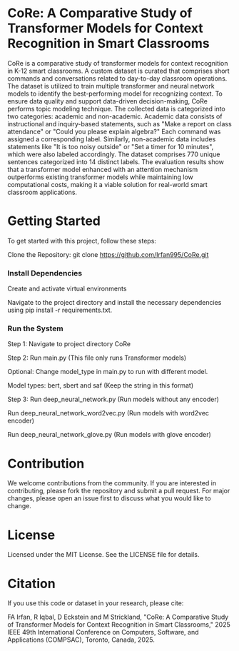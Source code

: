 # CoRe: A Comparative Study of Transformer Models for Context Recognition in Smart Classrooms

CoRe is a comparative study of transformer models for context recognition in K-12 smart classrooms. A custom dataset is curated that comprises short commands and conversations related to day-to-day classroom operations. The dataset is utilized to train multiple transformer and neural network models to identify the best-performing model for recognizing context. To ensure data quality and support data-driven decision-making, CoRe performs topic modeling technique. The collected data is categorized into two categories: academic and non-academic. Academic data consists of instructional and inquiry-based statements, such as "Make a report on class attendance" or "Could you please explain algebra?" Each command was assigned a corresponding label. Similarly, non-academic data includes statements like "It is too noisy outside" or "Set a timer for 10 minutes", which were also labeled accordingly. The dataset comprises 770 unique sentences categorized into 14 distinct labels. The evaluation results show that a transformer model enhanced with an attention mechanism outperforms existing transformer models while maintaining low computational costs, making it a viable solution for real-world smart classroom applications.

# Getting Started

To get started with this project, follow these steps:

Clone the Repository: git clone https://github.com/Irfan995/CoRe.git

### Install Dependencies

Create and activate virtual environments

Navigate to the project directory and install the necessary dependencies using pip install -r requirements.txt.

### Run the System

  Step 1: Navigate to project directory CoRe
  
  Step 2: Run main.py (This file only runs Transformer models)
  
  Optional: Change model_type in main.py to run with different model. 
  
  Model types: bert, sbert and saf (Keep the string in this format)

  Step 3: Run deep_neural_network.py (Run models without any encoder)

  Run deep_neural_network_word2vec.py (Run models with word2vec encoder)

  Run deep_neural_network_glove.py (Run models with glove encoder)
  
# Contribution

We welcome contributions from the community. If you are interested in contributing, please fork the repository and submit a pull request. For major changes, please open an issue first to discuss what you would like to change.

# License

Licensed under the MIT License. See the LICENSE file for details.

# Citation

If you use this code or dataset in your research, please cite:

FA Irfan, R Iqbal, D Eckstein and M Strickland, "CoRe: A Comparative Study of Transformer Models for Context Recognition in Smart Classrooms," 2025 IEEE 49th International Conference on Computers, Software, and Applications (COMPSAC), Toronto, Canada, 2025.
